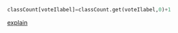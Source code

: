 ```python
classCount[voteIlabel]=classCount.get(voteIlabel,0)+1
```
[explain](https://blog.csdn.net/weixin_38705903/article/details/79231551)
